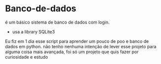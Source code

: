 # Banco-de-dados
é um básico sistema de banco de dados com login.

- usa a library SQLite3

Eu fiz em 1 dia esse script para aprender um pouco
de poo e banco de dados em python. não tenho nenhuma intenção
de lever esse projeto para alguma coisa mais avançada, foi só um projeto
que quis fazer por curiosidade e estudo
